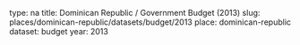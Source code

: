 type: na
title: Dominican Republic / Government Budget (2013)
slug: places/dominican-republic/datasets/budget/2013
place: dominican-republic
dataset: budget
year: 2013
